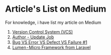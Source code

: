 # Article's List on Medium

For knowledge, i have list my article on Medium

1. [Version Control System \(VCS\)](/1-vcs-version-control-system.md)
2. [Author - Update Job](/3-author-update-job.md)
3. [Bug VS Error VS Defect VS Failure \#1](/2-bug-vs-error-vs-defect-vs-failure-1.md)
4. [Lumen - Micro Framework from Laravel](/4-lumen-micro-framework-from-laravel.md)



